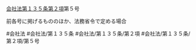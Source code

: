 [会社法第１３５条第２項](会社法＿＿＿＿第１３５条第２項)第５号

前各号に掲げるもののほか、法務省令で定める場合


#会社法
#会社法/第１３５条
#会社法/第１３５条/第２項
#会社法/第１３５条/第２項/第５号
